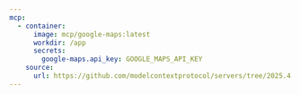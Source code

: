 ```yaml
---
mcp:
  - container:
      image: mcp/google-maps:latest
      workdir: /app
      secrets:
        google-maps.api_key: GOOGLE_MAPS_API_KEY
    source:
      url: https://github.com/modelcontextprotocol/servers/tree/2025.4.6
---
```

